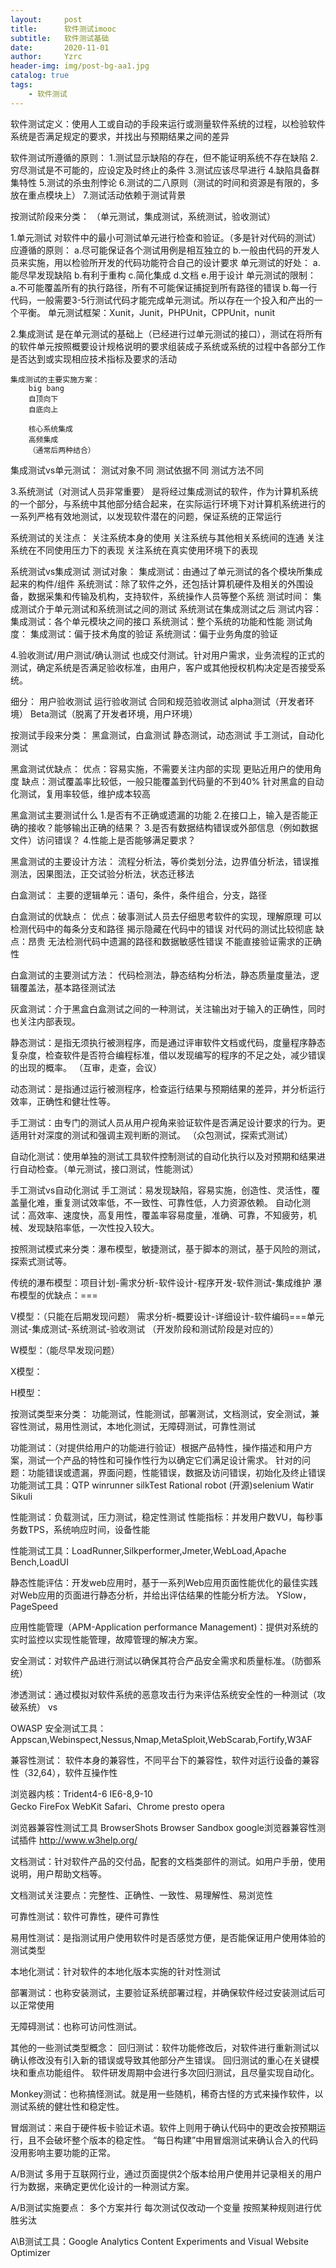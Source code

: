 ```yaml
---
layout:     post
title:      软件测试imooc
subtitle:   软件测试基础
date:       2020-11-01
author:     Yzrc
header-img: img/post-bg-aa1.jpg
catalog: true
tags:
    - 软件测试
---
```



软件测试定义：使用人工或自动的手段来运行或测量软件系统的过程，以检验软件系统是否满足规定的要求，并找出与预期结果之间的差异

软件测试所遵循的原则：
1.测试显示缺陷的存在，但不能证明系统不存在缺陷
2.穷尽测试是不可能的，应设定及时终止的条件
3.测试应该尽早进行
4.缺陷具备群集特性
5.测试的杀虫剂悖论
6.测试的二八原则（测试的时间和资源是有限的，多放在重点模块上）
7.测试活动依赖于测试背景

按测试阶段来分类：
（单元测试，集成测试，系统测试，验收测试）

1.单元测试
	对软件中的最小可测试单元进行检查和验证。（多是针对代码的测试）
	应遵循的原则：
		a.尽可能保证各个测试用例是相互独立的
		b.一般由代码的开发人员来实施，用以检验所开发的代码功能符合自己的设计要求
	单元测试的好处：
		a.能尽早发现缺陷
		b.有利于重构
		c.简化集成
		d.文档
		e.用于设计
	单元测试的限制：
		a.不可能覆盖所有的执行路径，所有不可能保证捕捉到所有路径的错误
		b.每一行代码，一般需要3-5行测试代码才能完成单元测试。所以存在一个投入和产出的一个平衡。
	单元测试框架：Xunit，Junit，PHPUnit，CPPUnit，nunit

2.集成测试
	是在单元测试的基础上（已经进行过单元测试的接口），测试在将所有的软件单元按照概要设计规格说明的要求组装成子系统或系统的过程中各部分工作是否达到或实现相应技术指标及要求的活动

	集成测试的主要实施方案：
		big bang
		自顶向下
		自底向上

		核心系统集成
		高频集成
		（通常后两种结合）

集成测试vs单元测试：
测试对象不同
测试依据不同
测试方法不同


3.系统测试（对测试人员非常重要）
是将经过集成测试的软件，作为计算机系统的一个部分，与系统中其他部分结合起来，在实际运行环境下对计算机系统进行的一系列严格有效地测试，以发现软件潜在的问题，保证系统的正常运行

系统测试的关注点：
关注系统本身的使用
关注系统与其他相关系统间的连通
关注系统在不同使用压力下的表现
关注系统在真实使用环境下的表现

系统测试vs集成测试
测试对象：
	集成测试：由通过了单元测试的各个模块所集成起来的构件/组件
	系统测试：除了软件之外，还包括计算机硬件及相关的外围设备，数据采集和传输及机构，支持软件，系统操作人员等整个系统
测试时间：
	集成测试介于单元测试和系统测试之间的测试
	系统测试在集成测试之后
测试内容：
	集成测试：各个单元模块之间的接口
	系统测试：整个系统的功能和性能
测试角度：
	集成测试：偏于技术角度的验证
	系统测试：偏于业务角度的验证

4.验收测试/用户测试/确认测试
也成交付测试。针对用户需求，业务流程的正式的测试，确定系统是否满足验收标准，由用户，客户或其他授权机构决定是否接受系统。

细分：
用户验收测试
运行验收测试
合同和规范验收测试
alpha测试（开发者环境）
Beta测试（脱离了开发者环境，用户环境）



按测试手段来分类：
黑盒测试，白盒测试
静态测试，动态测试
手工测试，自动化测试

黑盒测试优缺点：
优点：容易实施，不需要关注内部的实现
		更贴近用户的使用角度
缺点：测试覆盖率比较低，一般只能覆盖到代码量的不到40%
		针对黑盒的自动化测试，复用率较低，维护成本较高

黑盒测试主要测试什么
1.是否有不正确或遗漏的功能
2.在接口上，输入是否能正确的接收？能够输出正确的结果？
3.是否有数据结构错误或外部信息（例如数据文件）访问错误？
4.性能上是否能够满足要求？

黑盒测试的主要设计方法：
流程分析法，等价类划分法，边界值分析法，错误推测法，因果图法，正交试验分析法，状态迁移法

白盒测试：
主要的逻辑单元：语句，条件，条件组合，分支，路径

白盒测试的优缺点：
优点：破事测试人员去仔细思考软件的实现，理解原理
		可以检测代码中的每条分支和路径
		揭示隐藏在代码中的错误
		对代码的测试比较彻底
缺点：昂贵
		无法检测代码中遗漏的路径和数据敏感性错误
		不能直接验证需求的正确性

白盒测试的主要测试方法：
代码检测法，静态结构分析法，静态质量度量法，逻辑覆盖法，基本路径测试法

灰盒测试：介于黑盒白盒测试之间的一种测试，关注输出对于输入的正确性，同时也关注内部表现。

静态测试：是指无须执行被测程序，而是通过评审软件文档或代码，度量程序静态复杂度，检查软件是否符合编程标准，借以发现编写的程序的不足之处，减少错误的出现的概率。
（互审，走查，会议）

动态测试：是指通过运行被测程序，检查运行结果与预期结果的差异，并分析运行效率，正确性和健壮性等。

手工测试：由专门的测试人员从用户视角来验证软件是否满足设计要求的行为。更适用针对深度的测试和强调主观判断的测试。
（众包测试，探索式测试）

自动化测试：使用单独的测试工具软件控制测试的自动化执行以及对预期和结果进行自动检查。（单元测试，接口测试，性能测试）

手工测试vs自动化测试
手工测试：易发现缺陷，容易实施，创造性、灵活性，覆盖量化难，重复测试效率低，不一致性、可靠性低，人力资源依赖。
自动化测试：高效率、速度快，高复用性，覆盖率容易度量，准确、可靠，不知疲劳，机械、发现缺陷率低，一次性投入较大。



按照测试模式来分类：瀑布模型，敏捷测试，基于脚本的测试，基于风险的测试，探索式测试等。

传统的瀑布模型：项目计划-需求分析-软件设计-程序开发-软件测试-集成维护
瀑布模型的优缺点：===

V模型：（只能在后期发现问题）
需求分析-概要设计-详细设计-软件编码===单元测试-集成测试-系统测试-验收测试
（开发阶段和测试阶段是对应的）

W模型：（能尽早发现问题）

X模型：

H模型：


按测试类型来分类：
功能测试，性能测试，部署测试，文档测试，安全测试，兼容性测试，易用性测试，本地化测试，无障碍测试，可靠性测试

功能测试：（对提供给用户的功能进行验证）根据产品特性，操作描述和用户方案，测试一个产品的特性和可操作性行为以确定它们满足设计需求。
针对的问题：功能错误或遗漏，界面问题，性能错误，数据及访问错误，初始化及终止错误
功能测试工具：QTP winrunner silkTest   Rational robot
			(开源)selenium Watir Sikuli

性能测试：负载测试，压力测试，稳定性测试
性能指标：并发用户数VU，每秒事务数TPS，系统响应时间，设备性能

性能测试工具：LoadRunner,Silkperformer,Jmeter,WebLoad,Apache Bench,LoadUI

静态性能评估：开发web应用时，基于一系列Web应用页面性能优化的最佳实践对Web应用的页面进行静态分析，并给出评估结果的性能分析方法。
YSlow，PageSpeed 

应用性能管理（APM-Application performance Management)：提供对系统的实时监控以实现性能管理，故障管理的解决方案。


安全测试：对软件产品进行测试以确保其符合产品安全需求和质量标准。（防御系统）

渗透测试：通过模拟对软件系统的恶意攻击行为来评估系统安全性的一种测试（攻破系统）
vs

OWASP
安全测试工具：Appscan,Webinspect,Nessus,Nmap,MetaSploit,WebScarab,Fortify,W3AF

兼容性测试：
软件本身的兼容性，不同平台下的兼容性，软件对运行设备的兼容性（32,64），软件互操作性

浏览器内核：Trident4-6 IE6-8,9-10  
			Gecko  FireFox
			WebKit  Safari、Chrome
			presto  opera

浏览器兼容性测试工具
BrowserShots
Browser Sandbox
google浏览器兼容性测试插件 http://www.w3help.org/


文档测试：针对软件产品的交付品，配套的文档类部件的测试。如用户手册，使用说明，用户帮助文档等。

文档测试关注要点：完整性、正确性、一致性、易理解性、易浏览性



可靠性测试：软件可靠性，硬件可靠性

易用性测试：是指测试用户使用软件时是否感觉方便，是否能保证用户使用体验的测试类型

本地化测试：针对软件的本地化版本实施的针对性测试

部署测试：也称安装测试，主要验证系统部署过程，并确保软件经过安装测试后可以正常使用

无障碍测试：也称可访问性测试。



其他的一些测试类型概念：
回归测试：软件功能修改后，对软件进行重新测试以确认修改没有引入新的错误或导致其他部分产生错误。
回归测试的重心在关键模块和重点功能组件。
软件研发周期中会进行多次回归测试，且尽量实现自动化。

Monkey测试：也称搞怪测试。就是用一些随机，稀奇古怪的方式来操作软件，以测试系统的健壮性和稳定性。

冒烟测试：来自于硬件板卡验证术语。软件上则用于确认代码中的更改会按预期运行，且不会破坏整个版本的稳定性。
“每日构建”中用冒烟测试来确认合入的代码没用影响主要功能的正常。

A/B测试
多用于互联网行业，通过页面提供2个版本给用户使用并记录相关的用户行为数据，来确定更优化设计的一种测试方案。

A/B测试实施要点：
多个方案并行
每次测试仅改动一个变量
按照某种规则进行优胜劣汰

A\B测试工具：Google Analytics Content Experiments   and  Visual Website Optimizer




















